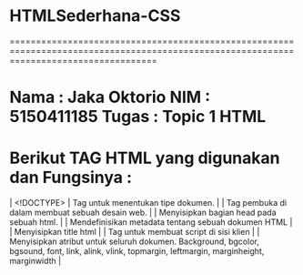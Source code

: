 # HTMLSederhana-CSS
========================================================================================================================================

Nama  : Jaka Oktorio
NIM   : 5150411185
Tugas : Topic 1 HTML
========================================================================================================================================

Berikut TAG HTML yang digunakan dan Fungsinya :
========================================================================================================================================
|    <!DOCTYPE>        | Tag untuk menentukan tipe dokumen.
|    <html></html>     | Tag pembuka di dalam membuat sebuah desain web.
|    <head></head>     | Menyisipkan bagian head pada sebuah html.
|    <meta></meta>     | Mendefinisikan metadata tentang sebuah dokumen HTML
|    <title></title>   | Menyisipkan title html
|   <script></script>  | Tag untuk membuat script di sisi klien
|    <body></body>     | Menyisipkan atribut untuk seluruh dokumen. Background, bgcolor, bgsound, font, link, alink, vlink, topmargin,                            leftmargin, marginheight, marginwidth
|    <style>           | Tag untuk membuat informasi style untuk dokumen
|    <div>             | Tag untuk membuat sebuah bagian dalam dokumen
|    <span>            | Tag untuk membuat sebuah bagian dalam dokumen
|    <header>          | Tag untuk membuat sebuah header untuk dokumen atau bagian (tag baru HTML5)
|    <footer>          | Tag untuk membuat footer untuk dokumen atau bagian (tag baru HTML5)
|    <section>         | Tag untuk membuat bagian dalam dokumen (tag baru HTML5)
|    <article>         | Tag untuk membuat sebuah artikel (tag baru HTML5)
|    <aside>           | Tag untuk membuat konten lain selain dari konten halaman (tag baru HTML5)
|    <I></I>           | Menyisipkan tulisan miring.   makan
|    <u></u>           | Menyisipkan tulisan bergaris bawah.   minum
|    <li></li>         | Menyisipkan bullet.  *  FUNGSI HTML
|  <marquee></marquee> | Menyisipkan tulisan berjalan.  “welcome to website” bergerak dari kiri ke kanan atau dari atas ke bawah.
|   <center></center>  | Menyisipkan tulisan dalam bentuk ratah tengan.
|    <h1></h1>         | Menyisipkan tulisan dalam bentuk h1 Header 1
|    <h2></h2>         | Menyisipkan tulisan dalam bentuk h2. Header 2
|    <area></area>     | Mendefinisikan daerah yang dapat diklik (link) pada peta gambar
|   <button></button>  | Mendefinisikan sebuah tombol diklik
|    <input>           | Tag untuk membuat sebuah kontrol input
|    <font></font>     | Mendefinisikan jenis font, warna dan ukuran untuk teks
|    <form></form>     | Mendefinisikan sebuah form HTML untuk input form
|    <ul></ul>         | Mendefinisikan daftar dalam format bullet
|    <th></th>         | Tag untuk membuat sebuah sel header tabel
|    <td></td>         | Mendefinisikan sel di dalam sebuah table. Height, width, bgcolor, background, align, valign, title, colspan,                            rowspan
|    <thead></thead>   | Untuk mengelompokkan isi header di dalam sebuah tabel
|    <input></infut>   | Mendefinisikan input field pada form
|    <table></table>   | Membuat table. Border, cellpadding, cellspacing, width, height, name, id, title, bgcolor, background, align,                            valign
|    <p></p>           | Menyisipkan paragraph
|    <br></br>         | Mengganti baris
|    <a></a>           | embuat link ke dokumen atau situs lainnya. Href, target, style, class, name, id
